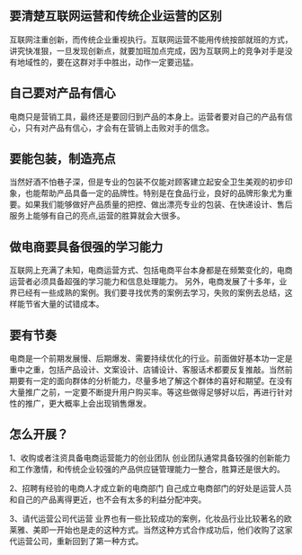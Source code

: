 ## 要清楚互联网运营和传统企业运营的区别
互联网注重创新，而传统企业重视执行。互联网运营不能用传统按部就班的方式，讲究快准狠，一旦发现创新点，就要加班加点完成，因为互联网上的竞争对手是没有地域性的，要在这群对手中胜出，动作一定要迅猛。

## 自己要对产品有信心
电商只是营销工具，最终还是要回归到产品的本身上。运营者要对自己的产品有信心，只有对产品有信心，才会有在营销上击败对手的信念。

## 要能包装，制造亮点
当然好酒不怕巷子深，但是专业的包装不仅能对顾客建立起安全卫生美观的初步印象，也能帮助产品具备一定的品牌性。特别是在食品行业，良好的品牌形象尤为重要。如果我们能够做好产品质量的把控、做出漂亮专业的包装、在快递设计、售后服务上能够有自己的亮点,运营的胜算就会大很多。

## 做电商要具备很强的学习能力
互联网上充满了未知，电商运营方式、包括电商平台本身都是在频繁变化的，电商运营者必须具备超强的学习能力和信息处理能力。
另外，电商发展了十多年，业界已经有一些成熟的案例。我们要寻找优秀的案例去学习，失败的案例去总结，这样能节省大量的试错成本。

## 要有节奏
电商是一个前期发展慢、后期爆发、需要持续优化的行业。前面做好基本功一定是重中之重，包括产品设计、文案设计、店铺设计、客服话术都要反复推敲。当然前期要有一定的面向群体的分析能力，尽量多地了解这个群体的喜好和期望。在没有大量推广之前，一定要不断提升用户购买率。等这些做得足够好以后，再进行针对性的推广，更大概率上会出现销售爆发。

## 怎么开展？
1、收购或者注资具备电商运营能力的创业团队
创业团队通常具备较强的创新能力和工作激情，和传统企业较强的产品供应链管理能力一整合，胜算还是很大的。

2、招聘有经验的电商人才成立新的电商部门
自己成立电商部门的好处是运营人员和自己的产品离得更近，也不会有太多的利益分配冲突。

3、请代运营公司代运营
业界也有一些比较成功的案例，化妆品行业比较著名的欧莱雅、美即一开始也是走的这种方式。当然这种方式合作成功后，他们收购了这家代运营公司，重新回到了第一种方式。



